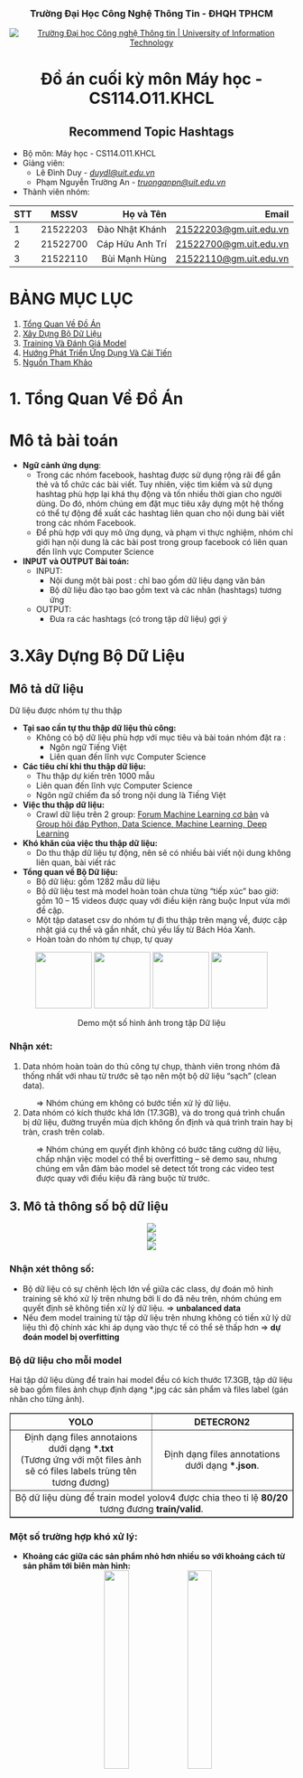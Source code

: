 <h3 align="center" font-size= 14px;><b>Trường Đại Học Công Nghệ Thông Tin - ĐHQH TPHCM</b></h3>
<p align="center">
  <a href="https://www.uit.edu.vn/" title="Trường Đại học Công nghệ Thông tin" style="border: 5;">
    <img src="https://i.imgur.com/WmMnSRt.png" alt="Trường Đại học Công nghệ Thông tin | University of Information Technology">
  </a>
</p>
<h1 align="center"><b>Đồ án cuối kỳ môn Máy học - CS114.O11.KHCL</b></h1>
<h2 align="center"><b>Recommend Topic Hashtags</b></h2>

* Bộ môn: Máy học - CS114.O11.KHCL
* Giảng viên:
  * Lê Đình Duy - *duydl@uit.edu.vn*
  * Phạm Nguyễn Trường An - *truonganpn@uit.edu.vn*
* Thành viên nhóm:
<p align="center">

| STT |   MSSV   |    Họ và Tên    |        Email        |
| --- |:--------:| --------------: | ---------------------: |
| 1   | 21522203 |  Đào Nhật Khánh | 21522203@gm.uit.edu.vn |
| 2   | 21522700 | Cáp Hữu Anh Trí | 21522700@gm.uit.edu.vn |
| 3   | 21522110 | Bùi Mạnh Hùng | 21522110@gm.uit.edu.vn |

</p>

# **BẢNG MỤC LỤC**

1. [Tổng Quan Về Đồ Án](#tongquan)
2. [Xây Dựng Bộ Dữ Liệu](#dulieu)
3. [Training Và Đánh Giá Model](#training)
4. [Hướng Phát Triển Ứng Dụng Và Cải Tiến](#ungdung)
5. [Nguồn Tham Khảo](#thamkhao)

<a name="tongquan"></a>
# **1. Tổng Quan Về Đồ Án**
# Mô tả bài toán

* **Ngữ cảnh ứng dụng**:
  * Trong các nhóm facebook, hashtag được sử dụng rộng rãi để gắn thẻ và tổ chức các bài viết. Tuy nhiên, việc tìm kiếm và sử dụng hashtag phù hợp lại khá thụ động và tốn nhiều thời gian cho người dùng. Do đó, nhóm chúng em
    đặt mục tiêu xây dựng một hệ thống có thể tự động đề xuất các hashtag liên quan cho nội dung bài viết trong các nhóm Facebook.
  * Để phù hợp với quy mô ứng dụng, và phạm vi thực nghiệm, nhóm chỉ giới hạn nội dung là các bài post trong group facebook có liên quan đến lĩnh vực Computer Science
* **INPUT và OUTPUT Bài toán:**
  * INPUT: 
    * Nội dung một bài post : chỉ bao gồm dữ liệu dạng văn bản
    * Bộ dữ liệu đào tạo bao gồm text và các nhãn (hashtags) tương ứng
  * OUTPUT: 
    * Đưa ra các hashtags (có trong tập dữ liệu) gợi ý
<a name="dulieu"></a>
# **3.Xây Dựng Bộ Dữ Liệu**
## Mô tả dữ liệu
Dữ liệu được nhóm tự thu thập
* **Tại sao cần tự thu thập dữ liệu thủ công:**
  * Không có bộ dữ liệu phù hợp với mục tiêu và bài toán nhóm đặt ra :
      * Ngôn ngữ Tiếng Việt
      * Liên quan đến lĩnh vực Computer Science
* **Các tiêu chí khi thu thập dữ liệu:**
  * Thu thập dự kiến trên 1000 mẫu
  * Liên quan đến lĩnh vực Computer Science
  * Ngôn ngữ chiếm đa số trong nội dung là Tiếng Việt 
* **Việc thu thập dữ liệu:**
  * Crawl dữ liệu trên 2 group: [Forum Machine Learning cơ bản](https://www.facebook.com/groups/machinelearningcoban) và [Group hỏi đáp Python, Data Science, Machine Learning, Deep Learning](https://www.facebook.com/groups/dsmlvietnam) 
* **Khó khăn của việc thu thập dữ liệu:**
  * Do thu thập dữ liệu tự động, nên sẽ có nhiều bài viết nội dung không liên quan, bài viết rác
* **Tổng quan về Bộ Dữ liệu:**
  *  Bộ dữ liệu: gồm 1282 mẫu dữ liệu
  * Bộ dữ liệu test mà model hoàn toàn chưa từng “tiếp xúc” bao giờ:
 gồm 10 – 15 videos được quay với điều kiện ràng buộc Input vừa mới đề cập.
  * Một tập dataset csv do nhóm tự đi thu thập trên mạng về, được cập nhật giá cụ thể và gần nhất, chủ yếu lấy từ Bách Hóa Xanh.
  * Hoàn toàn do nhóm tự chụp, tự quay
<p align="middle">
  <img src="https://user-images.githubusercontent.com/55471582/128621876-d4095ceb-7709-4da4-ad0b-55e558ed43c2.png" width="100" />
  <img src="https://user-images.githubusercontent.com/55471582/128621915-ea546a3b-349b-49fc-82df-879bc901d026.png" width="100" /> 
  <img src="https://user-images.githubusercontent.com/55471582/128621922-a6ad9631-36fc-4e0e-84fd-6a12ea3a4e72.png" width="100" />
  <img src="https://user-images.githubusercontent.com/55471582/128621963-eebc1685-daa8-455f-a02c-851be2a35eb7.png" width="100" />
</p>
<div style=width: 130px; align = center>Demo một số hình ảnh trong tập Dữ liệu</div>

<h3> Nhận xét: </h3>
<ol> 
  <li> Data nhóm hoàn toàn do thủ công tự chụp, thành viên trong nhóm đã thống nhất với nhau từ trước sẽ tạo nên một bộ dữ liệu “sạch” (clean data). </li>
  <ul> => Nhóm chúng em không có bước tiền xử lý dữ liệu. </ul>
  
  <li> Data nhóm có kích thước khá lớn (17.3GB), và do trong quá trình chuẩn bị dữ liệu, đường truyền mùa dịch không ổn định và quá trình train hay bị tràn, crash trên colab.</li>
  <ul> => Nhóm chúng em quyết định không có bước tăng cường dữ liệu, chấp nhận việc model có thể bị overfitting – sẽ demo sau, nhưng chúng em vẫn đảm bảo model sẽ detect tốt trong các video test được quay với điều kiệu đã ràng buộc từ trước. </ul>
</ol>


<h2> 3. Mô tả thông số bộ dữ liệu </h2>
<div align="middle"> <img src="https://raw.githubusercontent.com/19522450/CS114.L21/main/FINAL_PROJECT/image/ThongSo01.png" /> </div>
<div align="middle"> <img src="https://raw.githubusercontent.com/19522450/CS114.L21/main/FINAL_PROJECT/image/ThongSo02.png" /> </div>
<div align="middle"> <img src="https://raw.githubusercontent.com/19522450/CS114.L21/main/FINAL_PROJECT/image/ThongSo03.png" /> </div>
<h3> Nhận xét thông số: </h3>
<ul>
  <li> Bộ dữ liệu có sự chênh lệch lớn về giữa các class, dự đoán mô hình training sẽ khó xử lý trên nhưng bởi lí do đã nêu trên, nhóm chúng em quyết định sẽ không tiền xử lý dữ liệu. => <strong>unbalanced data</strong> </li>
  
  <li> Nếu đem model training từ tập dữ liệu trên nhưng không có tiền xử lý dữ liệu thì độ chính xác khi áp dụng vào thực tế có thể sẽ thấp hơn => <strong>dự đoán model bị overfitting</strong> </li>
</ul>

<h3> Bộ dữ liệu cho mỗi model </h3>
<p> Hai tập dữ liệu dùng để train hai model đều có kích thước 17.3GB, tập dữ liệu sẽ bao gồm files ảnh chụp định dạng *.jpg các sản phẩm và files label (gán nhãn cho từng ảnh). </p>

<table border="1" style="width:100%;">
  <tr>
    <th> YOLO </th>
    <th> DETECRON2 </th>
  </tr>
  
  <tr>
    <td align="middle" style="width:50%;"> Định dạng files annotaions dưới dạng <strong>*.txt</strong> <br> (Tương ứng với một files ảnh sẽ có files labels trùng tên tương đương) </td>
    <td align="middle"> Định dạng files annotations dưới dạng <strong>*.json</strong>. </td>
  </tr>
  
  <tr>
    <td align="middle" colspan="2"> Bộ dữ liệu dùng để train model yolov4 được chia theo tỉ lệ <strong>80/20</strong> tương đương <strong>train/valid</strong>. </td>
  </tr>
</table>


<h3> Một số trường hợp khó xử lý: </h3>
<ul>
  <li> <strong>Khoảng các giữa các sản phẩm nhỏ hơn nhiều so với khoảng cách từ sản phẩm tới biên màn hình:</strong> </li>
  <div align="middle">
    <img src="https://raw.githubusercontent.com/19522450/CS114.L21/main/FINAL_PROJECT/image/NhieuSp01.png" style="width:30%;"/>
    <img src="https://raw.githubusercontent.com/19522450/CS114.L21/main/FINAL_PROJECT/image/NhieuSp02.png" style="width:30%;"/>
  </div>
  <ul> => Giải pháp: trong một khung hình chỉ nên xuất hiện một sản phẩm. </ul>

  <li> <strong>Các sản phẩm có đặc điểm cùng màu sắc, cùng hình dáng:</strong> </li>
  <div align="middle">
    <img src="https://raw.githubusercontent.com/19522450/CS114.L21/main/FINAL_PROJECT/image/HopDo01.jpg" style="width:30%;"/>
    <img src="https://raw.githubusercontent.com/19522450/CS114.L21/main/FINAL_PROJECT/image/HopDo02.jpg" style="width:30%;"/>
  </div>
  <div align="middle">
    <img src="https://raw.githubusercontent.com/19522450/CS114.L21/main/FINAL_PROJECT/image/HopTron01.jpg" style="width:30%;"/>
    <img src="https://raw.githubusercontent.com/19522450/CS114.L21/main/FINAL_PROJECT/image/HopTron02.jpg" style="width:30%;"/>
  </div>
  <div align="middle">
    <img src="https://raw.githubusercontent.com/19522450/CS114.L21/main/FINAL_PROJECT/image/HopVang01.jpg" style="width:30%;"/>
    <img src="https://raw.githubusercontent.com/19522450/CS114.L21/main/FINAL_PROJECT/image/HopVang02.jpg" style="width:30%;"/>
  </div>
  <div align="middle">
    <img src="https://raw.githubusercontent.com/19522450/CS114.L21/main/FINAL_PROJECT/image/LonXanh01.jpg" style="width:30%;"/>
    <img src="https://raw.githubusercontent.com/19522450/CS114.L21/main/FINAL_PROJECT/image/LonXanh02.jpg" style="width:30%;"/>
  </div>

  <li> <strong>Các sản phẩm có cùng hình dáng khác tông màu:</strong> </li>
  <div align="middle">
    <img src="https://raw.githubusercontent.com/19522450/CS114.L21/main/FINAL_PROJECT/image/Tru01.jpg" style="width:30%;"/>
    <img src="https://raw.githubusercontent.com/19522450/CS114.L21/main/FINAL_PROJECT/image/Tru02.jpg" style="width:30%;"/>
  </div>
  <div align="middle">
    <img src="https://raw.githubusercontent.com/19522450/CS114.L21/main/FINAL_PROJECT/image/HopTron01.jpg" style="width:30%;"/>
    <img src="https://raw.githubusercontent.com/19522450/CS114.L21/main/FINAL_PROJECT/image/HopTron02.jpg" style="width:30%;"/>
  </div>
                                                                                                                                   
  <li> <strong>Các sản phẩm có tông màu khác hình dạng:</strong> </li>
  <div align="middle">
    <img src="https://raw.githubusercontent.com/19522450/CS114.L21/main/FINAL_PROJECT/image/Do01.jpg" style="width:30%;"/>
    <img src="https://raw.githubusercontent.com/19522450/CS114.L21/main/FINAL_PROJECT/image/Do02.jpg" style="width:30%;"/>
  </div>
  <div align="middle">
    <img src="https://raw.githubusercontent.com/19522450/CS114.L21/main/FINAL_PROJECT/image/Xanh01.jpg" style="width:30%;"/>
    <img src="https://raw.githubusercontent.com/19522450/CS114.L21/main/FINAL_PROJECT/image/Xanh02.jpg" style="width:30%;"/>
  </div>
</ul>


<a name="training"></a>
# **4. Training Và Đánh Giá Model**
## Giải thích về quá trình Training Model:

<p align ="middle">
  <img src = "https://user-images.githubusercontent.com/55471582/128622657-efe4d909-718a-4173-be7f-3efea3958b29.png" />
</p>
* Sau khi tìm hiểu, chúng em rút kế được cho mình kiến thức về quá trình training như sau:
Từ một tập dữ liệu Datasets hình ảnh đã được chuẩn bị từ trước
<div align="center">Từ một tập dữ liệu Datasets hình ảnh đã được chuẩn bị từ trước.</div>
<div align="center"><span>&#8595;</span></div>
<div align="center">Tiền xử lý dữ liệu Input trước khi đưa vào training, thực hiện Trích Xuất đặc Trưng ảnh.</div>
<div align="center"><span>&#8595;</span></div>
<div align="center">Tiến hành áp dụng các thuật toán cần thiết để máy học được những đặc trưng đó, nhằm phát hiện vật thể dựa trên Feature map.</div>

* Giải thích vì sao phải Trích xuất đặc trưng ảnh?
  * Do máy tính không thể tự nắm bắt được những thông tin cần thiết từ một bức hình để có thể học được những đặc điểm của vật thể có trong bức hình đó, ví dụ khi ta đưa hình một sản phẩm như "Pepsi lon xanh 330ml", máy không thể tự biết lấy những đặc điểm cần thiết như màu sắc lon coca, hình dạng lon,... để "học" và nhận biết những lon coca khác về sau. Nên chúng ta cần có bước này để máy có thể học được những đặc trưng đó.
## Hướng Tiếp cận quá trình lựa chọn Model để huấn luyện của nhóm**
 * So với Datasets của các Nghiên cứu từ trước mà giải quyết cùng bài toán, Datasets của chúng em không lớn để có thể xây dựng một mạng lưới hiểu quả cho việc triết xuất đặc trưng ảnh và giúp máy học các đặc trưng đó.
 * Kỹ năng lựa chọn ra các đặc trưng của chúng em trong chưa tốt. (Các kỹ thuật trích xuất đặc trưng ảnh thủ công như HOG, SURF,... có khá nhiều bất cập nhưng quan trọng nhất là do các đặc trưng được tạo ra không có khả năng huấn luyện vì quy luật tạo ra chúng là cố định)

  <span>&#8594;</span> **Giải pháp**: Áp dụng Kỹ thuật Transfer Learning (Tận dụng những kinh nghiệm kiến thức đã học được từ vấn đề này để giải quyết một vấn đề khác có liên quan), ở đây chúng em sẽ tận dụng nguồn tài nguyên dồi dào về các bài toán Objects Detection để áp dụng vào bài toán của nhóm em. 
  
  <span>&#8594;</span>Sử dụng mô hình **CNN(convolutional neutral network)** điển hình như Darknet, VGG – 16,.... Resnet,...để triết xuất đặc trưng thông qua các tầng layers.
  
  * *Đặc điểm của mô hình CNN hoàn toàn phù hợp với yêu cầu giải quyết bài toán của chúng em:* *
    * Kiến trúc phân tầng, học đặc trưng từ các cấp độ khác nhau, mức độ chi tiết đặc điểm của object cần detect trong hình ảnh cũng tăng lên thông qua các Feature Map (ví dụ như màu lon nước, đặc điểm logo,...) đến layer cuối cùng sẽ thu về được một lon nước hoàn chỉnh.
    * Đã được huấn luyện trên một datasets lớn từ trước, giải quyết được vấn đề datasets nhỏ của chúng em, tức là nó đã được học cách tự điều chỉnh những features mà nó cần trích xuất để phù hợp với tasks tương ứng.
<p align ="middle">
  <img src ="https://user-images.githubusercontent.com/55471582/128630197-d46602cf-36e7-4eff-b8e6-09ed55f03d53.png" />
 </p>
<div align= "center">Feature map - một khối output mà ta sẽ chia nó thành một lưới ô vuông và áp dụng tìm kiếm và phát hiện vật thể trên từng cell.</div>

Sau quá trình cân nhắc, nhóm quyết định sẽ sử dụng hai model được xem là một trong những  state-of-the art objects detector tốt nhất hiện nay để train và giải quyết bài toán là **Yolov4** và **Detectron2**

## Model Yolov4:
* Hiện nay, yolov4 vẫn được đánh giá là một trong những model để xây dựng state-of-the-art objects detector tốt nhất.
* Model Yolov4 sử dụng từ nhiều bộ dataset để train từ trước, đơn cử nhất là từ hai bộ dataset nổi tiếng là *ImageNet(ILSVRC 2012 val) gồm 1000 object classes với gần 1,5 triệu ảnh dùng để huấn luyện*  và *MS COCO (test-dev 2017) gồm 80 classes với 330000 ảnh dùng để huấn luyện*, có thêm các bước tăng cường dữ liệu như cutmix, blur,...
* Vì yolov4 là thuộc dạng **one-stage-detection** như SSD,... gồm các phần cơ bản bao gồm backbone, neck và dense prediction, **tuy nhiên ở đây chúng ta chỉ quan tâm chủ yến đến phần backbone**.
* Sử dụng kiến trúc backbone CPSDarknet53 (Kết hợp Darknet-53 và chiến lược CPSNet) để trích xuất đặc trưng. Sau khi các đặc trưng được trích xuất dưới dạng output là một feature map, nó sẽ được đưa vào các layers để dự đoán labels cũng như bbox của vật thể.
<p align ="middle">
  <img src ="https://user-images.githubusercontent.com/55471582/128632422-a454e567-b0e7-4b46-9ab7-7327b6221cdb.png" />
 </p>
<div align= "center">Kiến trúc của Model Yolov4.</div>

                    
* Để train lần đầu tiên, chúng em sử dụng file Pretrained Weights **yolov4.conv.137** để tiếp tục train cho model của mình.
* Giải thích vì sao sử dụng file pretrained weights yolov4.conv.137:
  * Sử dụng file Pretrained Weights giúp tiết kiệm thời gian train lại toàn bộ model từ đầu.
  * Datasets của chúng em nhỏ nhưng có đặc điẻm tương tự với bộ datasets dùng để train model yolov4 nên để giảm thiểu trường hợp bị overfitting, chúng em không lựa chọn sử dụng file yolov4.weights thông thường - chứa thông tin như weights,... của toàn bộ networks mà chỉ lựa chọn train từ layers nào.
* **Quá trình chuẩn bị dữ liệu cho và training cho Model yolov4:**  
* Quá trình chuẩn bị dữ liệu:
  1. Dữ liệu hình chụp thủ công 18995 files hình ảnh
  2. Sử dụng tool gán nhãn [labelImg](https://github.com/tzutalin/labelImg) để labels cho tập dữ liệu hình ảnh <span>&#8594;</span> Dữ liệu cơ bản thành:
     + **18995** files hình 
     + **18996** file text labels (bao gồm 1 file classes.txt chưa tên 199 classes thành từng dòng chứa tên class sắp thành từng dòng, được đánh số bắt đầu tử **0**) tương ứng với từng file hình là file text label trùng tên tương ứng
     + Mỗi file labels text sẽ chứa số thứ tự của nhãn được gán trong file classes.txt, 4 con số thập phân liên qua đến thông tin của bbox.
   3. Chia dữ liệu theo tỷ lệ **80/20** tương đương với hai tập dữ liệu **train/valid**.
<p align ="middle">
  <img src ="https://user-images.githubusercontent.com/55471582/128636488-b740a211-9fdf-4204-be57-2574e4a6a0d6.png" />
  <img src ="https://user-images.githubusercontent.com/55471582/128636472-cab1e11c-2d73-49ec-b6df-c07c625a9c82.png" />
 </p>
<div align= "center">Ảnh trong quá trình nhóm gán nhãn.</div>

* Quá trình training model:
  1. Upload bộ dữ liệu đã được nhóm chuẩn bị sẵn lên Drive
  2. Clone các source code cần thiết để train model - [AlexyAB/darknet](https://github.com/AlexeyAB/darknet)
  3. Set up lại các file cần thiết và tài nguyên để chuẩn bị cho việc training
      + Chuẩn bị files yolo.names chứa tên các classes sẽ được detect trong bộ datasets, file train.txt chứa các path files trong tập train, file valid.txt chứa các path files trong tập valid, file yolo.data chứa tên file set up cần thiết cho tập train
      + File Config để set up lại, cụ thể vì dataset của chúng em khá lớn, nên trong quá trình training, phải set up lại khá nhiều lần mới có thể train thuận lợi được.
      + Các thông số mà em tinh chỉnh có ý nghĩa ảnh hưởng tới quá trình trainning như sau:
          + **width, height(kích thước network)**: các bức ảnh chúng em đưa vào đề sẽ được yolov4 resize nó lại trước khi trainig, tuy nhiên vẫn giữ nguyên tỉ lệ bức ảnh.
          + **batch**: nếu hoàn thành đủ số lượng batch được set up trước thì tính là hoàn thành 1 iterations
          + **subvisions:** batch/subvision là số lượng ảnh được load vào cùng một lúc khi xử lý
          + **max_batches:** số lượng iterations cần phải hoàn thành để kết thúc trainning
          + **classes:** số lượng class có trong datasets (cố định trong suốt quá trình train)
          + **filters** (cố định trong suốt quá trình train)
          
<p align ="middle">
  <img src="https://raw.githubusercontent.com/lphuong304/CS114.L21/byPhun/FINAL_PROJECT/svg_report/edit_Config.svg" />
</p>

  3. Dowload file pretrain weights **(yolov4.conv.137)** cho lần training model đầu tiên.
  4. Chỉnh sửa source code trong file `detector.c` để model sẽ tự động tính mAP sau khi traninig được `1/10 iteration` và `lưu weights` sau khi train được `1000 ierations`  
  5. Training.
  6. Sử dụng file 
* Nhận xét về khó khăn và cách giải quyết trong quá trình Training Model Yolov4:       
  * Quá trình Training diễn ra rất chậm, **nguyên nhân:** số lượng data nhiều, tuy nhiên số lượng hình ảnh được xử lý cùng một lúc trong quá trình training model là `2` nên tốn thời gian rất lâu.
   
<span>&#8594;</span> **Giải pháp**: Như đã giải thích từ đầu, đây là một điều không thể tránh khỏi nhầm tránh lỗi `CUDA out of memory`.
  * Quá trình Training hay bị crashed đột ngột, dẫn đến phải train lại, **nguyên nhân:** file path dẫn đến tập tin có vấn đề, ví dụ đối với các file có tên như, tên file có dấu, tên file có dấu cách.
   
<span>&#8594;</span> **Giải pháp**: Tìm và xóa các file như trên, do số lượng file không nhiều nên chúng em list ra trong một file txt và dùng chức năng search để xóa bằng “cơm”.

<span>&#8594;</span> Model training khi train đến iteration từ 46000 trở đi không có dấu hiệu giảm nên chúng em quyết định dừng train và dùng các file weights đã train được đem đi test model

* **Đánh giá Model yolov4:**  
  * Model Yolov4 sẽ được đánh giá dựa trên hai thông số sai: **avg_loss** và **mAP**, nhưng ở đây. để tập trung vào phần so sánh với model Faster R - CNN ở phần sau, nhóm sẽ chỉ tập trung vào chỉ số **mAP** cũng như **AP, AP50, AP75** - các thước đo phỏ biết nhất hiện nay để đánh giá một model objects detection.
<p align ="middle">
  <img src="https://user-images.githubusercontent.com/55471582/128653722-47833fa5-b22c-4bd1-a4b6-42287367f4ed.png" />
</p>
<div align = "center">Đánh giá Model Yolov4 trong bài toán Object Detection sử dụng backbone CPSDarknet53</div>

  * Để biết vì sao chúng em sử dụng mAP để đánh giá model Yolov4, chúng em xin trình bài các khái niệm liên quan có ý nghĩa quan trọng như sau:
    * **IoU**: độ do overlap giữa các bbox, cụ thể là giữa *grounth truth bounding box - bao quanh chính xác bbox của vật thể - là bbox mà chúng em đã lable* với *bounding box mà mô hình dự đoán*.
    * **AP**: là chỉ số có quan hệ mật thiết với chỉ số *precision(phần trăm các bbox được dự đoán là đúng)* và *recall (tỉ lệ phần trăm các bbox được dự đoán đều chính xác)*
<p align ="middle">
  <img src="https://user-images.githubusercontent.com/55471582/128654429-26907296-9b3c-4c68-8600-cc44bf76f59c.png" />
</p>
<div align = "center">Minh họa cách tính các chỉ số như precision, recall, IoU</div>

<p align ="middle">
  <img src ="https://user-images.githubusercontent.com/55471582/128654434-7d2f0aa2-eb6f-4a43-8868-f0f3570b6181.png" />
</p>
<div align = "center">Sơ đồ trực quan cách tính AP dựa vào chỉ số precision và recall <br>AP là Average Precision - độ chính xác trung bình </br></div>

  * **AP50**: là độ chính xác với IoU = 0.5
  * **AP75**: là độ chính xác với IoU = 0.75
  * IoU có ý nghĩa quan trọng đối với chỉ số mAP và việc lựa chọn giá trị của IoU sẽ ảnh hưởng đến kết quả đánh giá của model. Trong các bài toán nhận diện vật thể, chúng ta tính toán chỉ số `precision` và `recall` với một ngưỡng IoU cho trước, ví dụ đơn giản nhất là nếu ta cho ngưỡng IoU bằng `0.4` và chỉ số IoU sau khi tính toán trên bbox được dự đoán là `0.5` thì ta tính rằng bbox được dự đoán đó là **đúng**, tuy nhiên nếu đặt ngưỡng IoU bằng `0.6` thì  với chỉ số IoU sau khi tính toán trên bbox được dự đoán là `0.5` thì bbox được dự đoán đó là **sai**.
  * Model yolov4 trực quan hóa các chỉ số đánh giá qua từng iterations trong quá trình train bằng một chart với trục `x` là các `iterations` trong quá trình training, trục `y` thể hiện các đánh giá tương ứng với `avg_loss` và `mAP` trong suốt quá trình train, trong đó `mAP` sẽ được model tính toán lại theo sau khi train được 1/10 iteration.
  * Khó khăn khi đánh giá model yolov4:
    * Mặc định ban đầu, do chính sách của colab notebook, các session khi train liên tục bị crashed giữa chừng, làm ảnh hưởng đến quá trình nắm bắt độ chính xác của model.
    * Nhóm đã có sai sót ban đầy do chủ quan nên đã set up theo mặc định là model sẽ cập mAP sau khi train hết 4 iterations một cách liên tục và vì bị crashed thường xuyên cho nên sẽ tốn thời gian gây khó khăn lớn trong trong quá trình tính được mAP.
   
    <span>&#8594;</span> **Giải pháp:** Sau khi train được 45000 ierations đầu tiên, nhóm fix lại source code file `detector.c` để model tính lại map sau khi train được `1/10` iterations, giúp model tính mAP nhanh hơn.
    
<p align ="middle">
  <img src="https://user-images.githubusercontent.com/55471582/128661000-1a745aa5-a218-4101-a228-65e2433abf26.png" />
</p>
<div align = "center">Yolov4 visualize độ chính xác thể hiện qua chart.png
</div>

* **Quá trình Detect Video trên tập video test:**  
* Video được detect phải có những thông tin chính xác với Ouput bao gồm: bbox xác định vật thể, class_name của vật thể, confidence-score, tổng số lượng sản phẩm xuất và tổng giá sản phẩm xuất hiện suốt video. 
  1. Đưa về bài toán **DeepSort** sử dụng file pretrained weights đã train trên với model Yolov4.
    * Mỗi object sẽ được gán một *track-id* riêng để phân biệt các sản phẩm.
    * Thuật toán phải them dõi đối tượng và gán có định một trạc-id suốt video.
    
    <span>&#8594;</span> Xác định yêu cầu: Nhận diện đúng các sản phẩm, số lượng vật thể sẽ được lưu vào và sẽ được cộng dồn khi phát hiện vật thể cùng khác cùng sản phẩm.
    
  2. Tham khảo source code từ repository [yolov4-deepsort](https://github.com/theAIGuysCode/yolov4-deepsort)
  3. Chỉnh sửa, thêm function:
      *   function và flag `--count` để đếm sản phẩm, lưu lại và cộng dồn vào trong suốt quá trình detect video, tính tổng giá: [line 271 - 290](https://github.com/lphuong304/CS114.L21/blob/f04739b149bccfda901220e77cc67d21a8751a9f/FINAL_PROJECT/deepsort_to_detect/object_tracker.py#L271)
      *   thêm function convert files giá excel sang format dict: [line 98 - 115](https://github.com/lphuong304/CS114.L21/blob/f04739b149bccfda901220e77cc67d21a8751a9f/FINAL_PROJECT/deepsort_to_detect/object_tracker.py#L98)
      *   xuất bill: [line 268 - 271](https://github.com/lphuong304/CS114.L21/blob/f04739b149bccfda901220e77cc67d21a8751a9f/FINAL_PROJECT/deepsort_to_detect/object_tracker.py#L268)
  5. Download file weights sau khi train để đem về máy local detect. Sử dụng files weights vừa mới tải về để save thành model sử dụng để detect video. Nếu sử dụng file weights mới, thì phải có bước này. Chạy file code save_model.py, gọi flag `--model` và lưu thành tên model muốn lưu - ví dụ command bên dưới lưu thành model tên `yolov4`
  ```python save_model.py --model yolov4``
  5. Ví dụ khi tiến hành detect video test3.mp4 để và lưu kết quả detect thành video demo8.avi nằm trong folder `./data/video`, ta chạy command line như sau:
  `python object_tracker.py --video ./data/video/test12.mp4 --output ./outputs/demo8.avi --model yolov4 --count`
  
* **Model detect trên các mẫu dữ liệu test:**
  * *Trường hợp mẫu dữ liệu mà model phần tích sai:*
  * *Trường hợp mẫu dữ liệu mà model phần tích đúng:*
* **Phân tích các Mẫu dữ liệu Video được detect:**
  * *Trường hợp mẫu dữ liệu mà model phần tích sai:*
    * Nguyên nhân:
      + Camera đặt cách xa sản phẩm hơn điều kiện ràng buộc quy định trước đó (trong khoảng từ 5 – 20cm)
      + Các sản phẩm như bơ thực vật Meizan, bơ Marrgarin có màu sắc và hình dạng kết cấu sản phẩm khá giống nhau nên dẫn đến model detect nhầm lẫn. Ngoài ra các sản phẩm như có kết cấu hình dạng giống nhau như sốt mayonnaise chai 260g
      + Do hình ảnh dữ liệu trong tập không cân bằng nhau nên model có xu hướng detect ra những class có số lượng hình ảnh nhiều hơn và nhận biết tốt hơn, dẫn đến sự nhầm lẫn như trên.
      
<span>&#8594;</span>Model bị **overfitting.**
   * *Trường hợp mẫu dữ liệu mà model phần tích đúng:*
     * Nguyên nhân:
      + Video có các tiêu chí điều kiện mà nhóm đã thống nhất sẽ chụp gom dữ liệu từ trước đó
      + Các sản phẩm trong clip là những sản phẩm có màu sắc khá nổi trội và hình dạng đặc trưng, không giống như những sản phẩm khác trong bộ dataset mà nhóm đã thu thập. 
      + Số lượng hình ảnh của các class sản phẩm trong clip nhiều (đều khoảng từ 100 – 150 tấm) nên model có nhiều dữ liệu để học và detect tốt hơn.

## Model Faster R- CNN:
* Trong bài toán này, chúng em sử dụng mô hình Faster R-CNN trên Detectron2 do Facebook Reseach xây dựng.
* Detectron2 được xây dựng bởi Facebook, một thư viện cung cấp mã nguồn mở để training model trên custom dataset của nhóm. Model zoo của Detectron2 rất phong phú, có thể sử dụng để pretrained và chúng em quyết định lựa chọn model Faster R-CNN để pretrained.
* Faster R-CNN là một mô hình với cấu trúc gần như tương tự với R-CNN và được cải thiện đáng kể về tốc độ training, sau khi trích xuất đặc trưng ảnh Faster R-CNN không sử dụng thuật toán để tìm ra khu vực có khả năng chứa các đối tượng mà thêm hẳn một mạng CNN để tìm ra nó. 
<p align ="middle">
  <img src="https://user-images.githubusercontent.com/55471582/128677840-c47ade54-484f-419a-8855-cb9c2c218f8f.png" />
</p>
<div align = "center">Kiến trúc của model Faster R - CNN
</div>

* Chúng em sử dụng file Pretrained Weights X-101-32x8d.pkl để tiếp tục train cho model của mình (cũng như với file pretrained – weights yolov4, do dataset của chúng em nhỏ nhưng khá tương đồng nhưn với datasets COCO dùng để train model data for objects detection nên sử dụng file Pretrained Weights giúp tiết kiệm thời gian train lại toàn bộ model từ đầu)

<p align ="middle">
  <img src="https://user-images.githubusercontent.com/55471582/128682141-b7468fdf-6e93-4e88-8059-a6ca64f64ed9.png" />
</p>

* **Quá trình chuẩn bị dữ liệu cho model(tự code):**
  1. Từ dữ liệu có sẵn đã được labeled sẵn khi train bằng model yolov4, nhóm sẽ convert các files annotations yolo format \*.txt sang files annotations VOC format \*.xml, chúng em có tham khảo từ source code github ở đây [yolo2voc](https://github.com/hai-h-nguyen/Yolo2Pascal-annotation-conversion)
  2. Convert files từ format files annotations VOC format \*.xml sang format file annotation COCO \*.json, chúng em có tìm và tham khảo được source code từ repository [voc2coco](https://github.com/yukkyo/voc2coco), quá trình chuẩn bị tài nguyên files khá rườm rà
    * Hai tập labels train và txt chứa các files annotaions \*.xml đã được labels trước đó
    * Một file train.txt chứa tên file \*.xml có trong tập train
    * Một file valid.txt chứa tên file \*.xml có trong tập valid
    * Một file txt chứa path của các file có trong tập train
    * Một file txt chứa path của các file có trong tập valid
    * Một file classes.txt chứa các nhãn theo đúng thứ tự.
  3. Khác với yolov4, Faster R - CNN sử dụng detectron2 yêu cầu hai folder train và valid nằm trong hai folder riêng biệt với nhau <span>&#8594;</span> Giải pháp: Sử dụng module split-folders để chia theo tỉ lệ **80/20**

* **Quá trình chuẩn bị dữ liệu cho mode(có sự hỗ trợ của Roboflow Team):**
* Roboflow team có hỗ trợ để chuẩn bị các chuyển đổi dữ liệu từ file format VOC \*.xml sang flie format COCO \*.json.
* Khó khăn: Server của Roboflow Team có thể xử lý được data 17.3 GB của chúng em, nhưng phải trả phí, mua gói premium (999$/tháng) <span>&#8594;</span> Giải pháp: SGmail trình bày hoàn cảnh hiện tại và mong nhận được sự hỗ trợ, được roboflow cấp cho một account premium.

<p align ="middle">
  <img src="https://user-images.githubusercontent.com/55471582/128686116-18070d8d-2644-46cd-830e-8420d9febd62.png" />
</p>

* **Quá trình training - dựa trên basline Detectron2 của Roboflow Team:**
* Upload dữ liệu lên google drive
* Đặc biệt riêng đối với detectron2, đối với mỗi tập dataset ta phải dùng hàm **register_coco_instances()** để “đăng ký” thì mới model mới có thể hiểu để training, đối với các video mẫu dùng để detect sau này, ta cũng thực hiện đăng ký tương tự, mỗi tập dataset ứng ứng một tên đăng ký riêng.
* Chỉnh sửa file config
* Các thông số chúng em tinh chỉnh trong lần training đầu tiên(dựa trên file config ban đầu là **faster_rcnn_X_101_32x8d_FPN_3x.yaml**
  * IMS_PER_BATCH = 4 
  * MAX_ITERS = 398000
  * CLASSES = 200 ( = 199 + 1)
  * EVAL_PERIOD = 500
  * BATCH_SIZE_PER_IMAGE = 64
Nhận thấy model training nhanh, nhóm chỉnh sửa lại file config như sau:
IMS_PER_BATCH = 8 <span>&#8594;</span> Model chạy tốc độ tăng đáng kể.

* **Nhận xét về Khó khăn và Cách giải quyết trong quá trình Traning Model Faster R- CNN sử dụng framework Detectron2:**
*  Quá trình Training diễn ra nhanh hơn so với model yolov4, tuy nhiên vẫn còn lâu và chậm nguyên nhân: số lượng data nhiều, dù số lượng hình ảnh được load trong cùng một batch là 8 gấp đôi so với model yolov4, nhưng với kích thước data lớn thì cũng không thực sự khả quan.
<span>&#8594;</span> **Giải pháp:** Như đã giải thích từ đầu, đây là một điều không thể tránh khỏi nhầm tránh lỗi CUDA out of memory. Khi tăng img_per_batch > 8 thì sẽ xảy ra lỗi như trên
* Quá trình chuẩn bị file phức tạp, mỗi lầ muốn train, test trên một tập dữ liệu mới phải đăng ký. 

* **Đánh giá Model:**
* Faster RCNN sử dụng framework detectron2 visualize độ chính xác thể hiện qua TensorBoard
* Model Faster R-CNN sử dụng framework detectron2 sử dụng các chỉ số mAP, AP50, AP75 để đánh giá độ dự đoán chính xác của model.


<p align ="middle">
  <img src="https://user-images.githubusercontent.com/55471582/128689134-704036c5-7aba-48bc-b29c-0a0b40ae7e8b.png" />
  <img src="https://user-images.githubusercontent.com/55471582/128689155-5b284d4d-3d08-41c6-a76f-c5d63285d1be.png" />
</p>
<div align = "center">Chỉ số mAP50 sau khi train được 46000 iterations
</div>

* **Quá trình Detect trên tập Video Test:**
* Việc sử dụng thêm model FASTER R-CNN với mục đích chủ yếu là để so sánh performance với model yolov4 nên chúng em sẽ chỉ dừng ở bước detect được trên video.
* Sử dụng framework có sẵn detectron2 của facebook research để detect (thao tác ngay trên colab)
* Sử dụng hàm register_coco_instances() để đăng ký dataset cho video chuẩn bị được detect
* Khó khăn: detectron2 của facebook reseach chỉ cung cấp visulize detect vị trí vật thể, không hiện class_name của vật thể đó nếu class không nằm trong các class_names có sẵn trong COCO dataset (chỉ hiện thỉ bbox và confidence score) <span>&#8594;</span> **Giải pháp:** Thay đổi MetaData mặc định của detectron2, “đăng ký” một metadataset chứa thông tin của tập dataset bao gồm name_classes.
* Sử dụng file weights đã train từ trước và file video tests, tiến hành detect.

* **Phân tích Trên các mẫu được Detect:**
* Trong phần trên, chúng em đã không phân tích dựa trên tiêu chí các mẫu dữ liệu video test nào mà model faster rcnn detect đúng hay sai, mà sẽ detect lại các mẫu dữ liệu video mà model yolov4 đã detect ở phần trước để đưa ra nhận xét cũng như so sánh:
    * Model Faster R – CNN detect tốt hơn so với model yolov4, mặc dù khi so sánh chỉ số AP50 khi training đến iteration 46k (model yolov4 – 98.4%, model faster rcnn – 99.92% ) chênh nhau không nhiều, các sản phẩm model yolov4 không detect ra trên video như Mì Hảo Hảo Sa Tế Hành, Hộp Cá Sốt Cà 3 Cô Gái,... Thì model faster rcnn thực hiện tốt điều đó.
    * Model Faster R – CNN giải quyết được tốt hơn vấn đề phân biệt các sản phẩm có màu sắc và hình dạng tương đối giống nhau như bơ thực vật Meizan, bơ Marrgarin,....
Bouding Box các vật thể như khi xác định localization của vật thể chính xác hơn.
    **Nguyên nhân:** Do model faster rcnn train đến ieration 325000 nên cải thiện và nắm bắt đặc trưng dữ liệu tốt hơn. 

## So Sánh Hai Model:

<p align="center">

</p>


| Các tiêu chí | Yolov4 | Faster R – CNN sử dụng framework detectron2 |
| ---          | ---    | ---                                         |
| Tài nguyên phục vụ cho model | Chỉ cần hai format file quan trọng và chủ chốt: files hình ảnh và file annotations \*.txt(tất cả đều chung một folder. Quy trình chuẩn bị tương đối đơn giản. | Cần hai dạng format files cơ bản và chủ chốt: files hình ảnh và files annotation \*.json. Quá trình chuẩn bị files khá rườm rà và phức tạp. |
| Tốc độ Training | Chậm, càng về sau càng chậm (do quy định hạn chế tài nguyên GPU của Google Colab), trung bình 1000 iteration mất 3h để training xong | Tốc độ nhanh đáng kể so với khi training model yolov4, tối thiểu tăng gấp đôi do (do đã tăng số lượng hình ảnh trong mỗi batch) |
| Bỏ sót Objet | Có, bỏ sót object số lượng nhiều hơn model faster rcnn | Có, nhưng số lượng không đáng kể |
| Performance (mAP50) - Chỉ xét đến iteration 46k | 98.37% | 99.92% |
| Các bbox detect bị chồng chéo nhau | Có, nhưng các trường hợp xảy ra rất ít. | Số lượng trường hợp xảy ra nhiều hơn so với model yolov4 |
| Nhiều sản phẩm xuất hiện trong một khung hình | Không tốt, đa số các trường hợp Bbox xác định vị trí bao quát luôn cả sản phẩm khác. | Tốt hơn model yolov4 |
| Tốc độ nhận diện Object | Tốc độ nhận diện xử lý chậm hơn model Faster R- CNN | Tốc độ nhận diện xử lý nhanh |

<a name="ungdung"></a>
<h1>5. Ứng Dụng và Hướng Phát Triển </h1>


<h2> Bài toán đặt ra </h2>
<p> Bài Toán “Nhận Diện Sản Phẩm Thương Mại” mà nhóm em hướng đến để giải quyết là bài toán có hướng phát triển và ứng dụng cao, đặc biệt là trong thời đại công nghệ ngày càng phát triển và “xâm nhập” vào thị trường mua sắm. Nếu model được cải tiến để giải quyết bài toán với model có độ chính xác cao, thì bài toán của chúng em sẽ góp phần quan trọng trong việc xây dựng mô hình mua sắm công nghệ cao, điển hình với dự án của một số công ty lớn sau: </p>

<ul>
  <li> Chuỗi của hàng Amazon Go của công ty Amazon với slogan “Just Walk Out”. </li>
  <li> Dự án quầy thanh toán không thu ngân của công ty Abto Software (Abto Cashierless Checkout). </li>
  <li> .... </li>
</ul>
 
 
<h2> Hướng cải tiến </h2>
<p> Như đã nói ở trên, để có thể giải quyết bài toán “Nhận Diện Sản Phẩm Thương Mại” ở mức độ ứng dụng được vào trong các mô hình mua sắm công nghệ cao, thì với model như trên của chúng em cần phải có những hưỡng cải tiến như sau: </p>

<ul>
  <li> <strong>Về Data</strong> </li>
  <ul> 
    <li> Tăng sự đa dạng và số lượng, loại sản phẩm nhiều hơn, ngoài ra phải thường xuyên thu thập data vì mẫu mã sản phẩm, giá cả liên tục thay đổi, ngoài ra cũng phải đáp ứng được các chương trình khuyến mãi của các chuỗi cửa hàng,... </li>
    <li> Quy trình thu thập data phải diễn ra chặt chẽ, có sự đầu tư về phần cứng thiết bị, ví dụ như set up một phòng lab riêng biệt chỉ dành cho việc chụp hình các sản phẩm, các camera set up có giá đỡ cố định ở các góc, ánh sáng điều kiện, phù hợp với bối cảnh thực tế, chú ý đến vấn đề tạo nên một balanced data,... => Clean Data </li>
    <li> Tăng cường dữ liệu, sử dụng các kỹ thuật như Data Augmentation (blur, gray scale, cutout, cutmix, rotate,...),...việc lựa chọn các bước tăng cường dữ liệu rất quan trọng, không phải phương pháp nào cũng tốt cho tập dữ liệu. </li>
  </ul>
  
  <li> <strong>Về Model</strong> </li>
  <ul>
    <li> Model trên của chúng em bị overfitting, nên phần cải tiến data như trên có thể sẽ giúp model well generalize. </li>
    <li> Ngoài ra, cũng còn một số biện pháp cải thiện model như điều chỉnh độ phức tạp lại của networks, thay đổi các tham số, sử dụng kỹ thuật early stopping,... </li>
    <li> Việc sử dụng pretrained model cũng ảnh hưởng tới kết quả detect, nên cân nhắc việc sử dụng pretrained model. </li>
  </ul>
  
  <li> <strong>Để bài toán được mở rộng và phát triển, chúng em có ý tưởng thêm một số chức năng như sau:</strong> </li>
  <ul>
    <li> Sử dụng bảng điện tử trực truyết để người dùng có thể theo dõi tình trạng đơn hàng ở quầy thanh toán, tăng tương tác giữa người dùng với hệ thống,... </li>
    <li> Phát triển một ứng dụng điện thoại kết nối với dữ liệu mua sắm của người dùng, để người dùng tiện tra cứu thông tin, giá hóa đơn, sản phẩm,.. Tuy nhiên cũng đảm bảo bảo mật thông tin người dùng. </li>
  </ul>
</ul>


<a name="thamkhao"></a>
# 6. Nguồn Tham Khảo:
* Tìm hiểu về model Yolov4:

[1] https://aicurious.io/posts/tim-hieu-yolo-cho-phat-hien-vat-tu-v1-den-v5/

[2] https://arxiv.org/pdf/2004.10934.pdf

[3] https://phamdinhkhanh.github.io/2020/03/09/DarknetAlgorithm.html

[4] https://paperswithcode.com/method/cspdarknet53

[5] https://towardsdatascience.com/yolov5-compared-to-faster-rcnn-who-wins-a771cd6c9fb4

* Tìm hiểu về model Faster R - CNN

[1] https://viblo.asia/p/trien-khai-faster-rcnn-cho-cac-bai-toan-detection-OeVKBMoE5kW

[2] https://paperswithcode.com/lib/detectron2/faster-r-cnn

[3] https://viblo.asia/p/state-of-the-art-instance-segmentation-chi-vai-dong-code-voi-detectron2-vyDZO7W9Zwj

* Tìm hiểu về thư việc detectron2

[1] https://github.com/facebookresearch/detectron2/blob/master/MODEL_ZOO.md#faster-r-cnn

[2] https://papers.nips.cc/paper/2015/file/14bfa6bb14875e45bba028a21ed38046-Paper.pdf

[3] https://github.com/facebookresearch/detectron2/issues/1028

* Tìm hiểu về các định nghĩa

[1] https://phamdinhkhanh.github.io/2020/05/31/CNNHistory.html

[2] https://pbcquoc.github.io/cnn/

[3] https://viblo.asia/p/tim-hieu-ve-convolutional-neural-network-va-lam-mot-vi-du-nho-ve-phan-loai-anh-aWj53WXo56m

* Tìm hiểu về mAP

[1] https://devai.info/2021/02/24/series-yolo-4-tim-hieu-cau-truc-yolov1v2v3-va-v4-phan-2/

[2] https://towardsdatascience.com/map-mean-average-precision-might-confuse-you-5956f1bfa9e2
